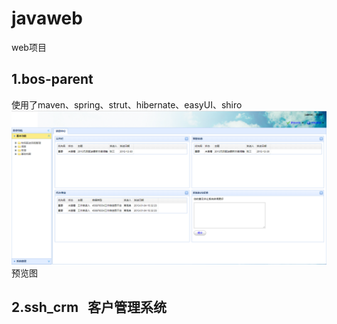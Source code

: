 # javaweb
web项目
## 1.bos-parent
使用了maven、spring、strut、hibernate、easyUI、shiro
![image](https://github.com/1260408088/javaweb/blob/master/bos-parent/bos-web/src/main/webapp/images/view.PNG)
预览图
## 2.ssh_crm   客户管理系统
